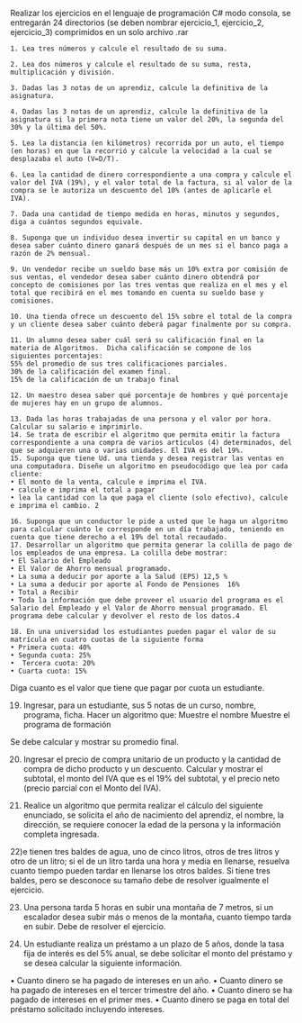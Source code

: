 
Realizar los ejercicios en el lenguaje de programación C# modo consola, se entregarán 24 directorios (se deben nombrar ejercicio_1, ejercicio_2, ejercicio_3) comprimidos en un solo archivo .rar

    1. Lea tres números y calcule el resultado de su suma.

    2. Lea dos números y calcule el resultado de su suma, resta, multiplicación y división.

    3. Dadas las 3 notas de un aprendiz, calcule la definitiva de la asignatura.

    4. Dadas las 3 notas de un aprendiz, calcule la definitiva de la asignatura si la primera nota tiene un valor del 20%, la segunda del 30% y la última del 50%.

    5. Lea la distancia (en kilómetros) recorrida por un auto, el tiempo (en horas) en que la recorrió y calcule la velocidad a la cual se desplazaba el auto (V=D/T).

    6. Lea la cantidad de dinero correspondiente a una compra y calcule el valor del IVA (19%), y el valor total de la factura, si al valor de la compra se le autoriza un descuento del 10% (antes de aplicarle el IVA).

    7. Dada una cantidad de tiempo medida en horas, minutos y segundos, diga a cuántos segundos equivale.

    8. Suponga que un individuo desea invertir su capital en un banco y desea saber cuánto dinero ganará después de un mes si el banco paga a razón de 2% mensual.
	
    9. Un vendedor recibe un sueldo base más un 10% extra por comisión de sus ventas, el vendedor desea saber cuánto dinero obtendrá por concepto de comisiones por las tres ventas que realiza en el mes y el total que recibirá en el mes tomando en cuenta su sueldo base y comisiones.
	
    10. Una tienda ofrece un descuento del 15% sobre el total de la compra y un cliente desea saber cuánto deberá pagar finalmente por su compra.
	
    11. Un alumno desea saber cuál será su calificación final en la materia de Algoritmos.  Dicha calificación se compone de los siguientes porcentajes:
	55% del promedio de sus tres calificaciones parciales.
 	30% de la calificación del examen final. 
	15% de la calificación de un trabajo final
	
    12. Un maestro desea saber qué porcentaje de hombres y qué porcentaje de mujeres hay en un grupo de alumnos.

    13. Dada las horas trabajadas de una persona y el valor por hora. Calcular su salario e imprimirlo. 
    14. Se trata de escribir el algoritmo que permita emitir la factura correspondiente a una compra de varios artículos (4) determinados, del que se adquieren una o varias unidades. El IVA es del 19%.
    15. Suponga que tiene Ud. una tienda y desea registrar las ventas en una computadora. Diseñe un algoritmo en pseudocódigo que lea por cada cliente: 
    • El monto de la venta, calcule e imprima el IVA.
    • calcule e imprima el total a pagar 
    • lea la cantidad con la que paga el cliente (solo efectivo), calcule e imprima el cambio. 2

    16. Suponga que un conductor le pide a usted que le haga un algoritmo para calcular cuánto le corresponde en un día trabajado, teniendo en cuenta que tiene derecho a el 19% del total recaudado.
    17. Desarrollar un algoritmo que permita generar la colilla de pago de los empleados de una empresa. La colilla debe mostrar:
    • El Salario del Empleado 
    • El Valor de Ahorro mensual programado.
    • La suma a deducir por aporte a la Salud (EPS) 12,5 %
    • La suma a deducir por aporte al Fondo de Pensiones  16%
    • Total a Recibir 
    • Toda la información que debe proveer el usuario del programa es el  Salario del Empleado y el Valor de Ahorro mensual programado. El programa debe calcular y devolver el resto de los datos.4

    18. En una universidad los estudiantes pueden pagar el valor de su matrícula en cuatro cuotas de la siguiente forma 
    • Primera cuota: 40% 
    • Segunda cuota: 25%
    •  Tercera cuota: 20% 
    • Cuarta cuota: 15% 

Diga cuanto es el valor que tiene que pagar por cuota un estudiante.

19) Ingresar, para un estudiante, sus 5 notas de un curso, nombre, programa, ficha.  Hacer un algoritmo que:
Muestre el nombre
Muestre el programa de formación

Se debe calcular y mostrar su promedio final.

20) Ingresar el precio de compra unitario de un producto y la cantidad de compra de dicho producto y un descuento. Calcular y mostrar el subtotal, el monto del IVA que es el 19% del subtotal, y el precio neto (precio parcial con el Monto del IVA).

21) Realice un algoritmo que permita realizar el cálculo del siguiente enunciado, se solicita el año de nacimiento del aprendiz, el nombre, la dirección, se requiere conocer la edad de la persona y la información completa ingresada. 

22)e tienen tres baldes de agua, uno de cinco litros, otros de tres litros y otro de un litro; si el de un litro tarda una hora y media en llenarse, resuelva cuanto tiempo pueden tardar en llenarse los otros baldes. 
Si tiene tres baldes, pero se desconoce su tamaño debe de resolver igualmente el ejercicio. 

23) Una persona tarda 5 horas en subir una montaña de 7 metros, si un escalador desea subir más o menos de la montaña, cuanto tiempo tarda en subir. Debe de resolver el ejercicio. 

24) Un estudiante realiza un préstamo a un plazo de 5 años, donde la tasa fija de interés es del 5% anual, se debe solicitar el monto del préstamo y se desea calcular la siguiente información. 

• Cuanto dinero se ha pagado de intereses en un año. 
• Cuanto dinero se ha pagado de intereses en el tercer trimestre del año. 
• Cuanto dinero se ha pagado de intereses en el primer mes. 
• Cuanto dinero se paga en total del préstamo solicitado incluyendo intereses. 